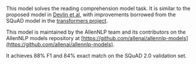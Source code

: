 This model solves the reading comprehension model task. It is similar to the
proposed model in [Devlin et al](https://api.semanticscholar.org/CorpusID:52967399),
with improvements borrowed from the SQuAD model in the
[transformers project](https://github.com/huggingface/transformers).

This model is maintained by the AllenNLP team and its contributors on the AllenNLP
models repository at [https://github.com/allenai/allennlp-models](https://github.com/allenai/allennlp-models).

It achieves 88% F1 and 84% exact match on the SQuAD 2.0 validation set.
